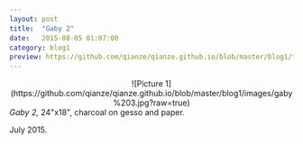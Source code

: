 ```yaml
---
layout: post
title:  "Gaby 2"
date:   2015-08-05 01:07:00
category: blog1
preview: https://github.com/qianze/qianze.github.io/blob/master/blog1/thumbnails/gaby%203.jpg?raw=true
---
```

<center>
![Picture 1](https://github.com/qianze/qianze.github.io/blob/master/blog1/images/gaby%203.jpg?raw=true)
</center>
<i>Gaby 2,</i> 24"x18", charcoal on gesso and paper.

July 2015.
